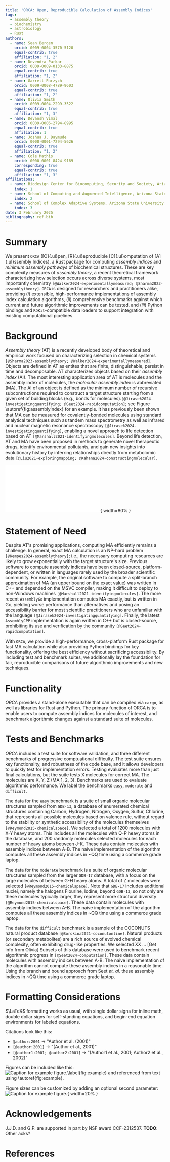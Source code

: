 ```yaml
---
title: 'ORCA: Open, Reproducible Calculation of Assembly Indices'
tags:
  - assembly theory
  - biochemistry
  - astrobiology
  - Rust
authors:
  - name: Sean Bergen
    orcid: 0009-0004-3570-5120
    equal-contrib: true
    affiliation: "1, 2"
  - name: Devendra Parkar
    orcid: 0009-0009-0133-8875
    equal-contrib: true
    affiliation: "1, 2"
  - name: Garrett Parzych
    orcid: 0009-0008-4789-9603
    equal-contrib: true
    affiliation: "1, 2"
  - name: Olivia Smith
    orcid: 0009-0004-2299-3522
    equal-contrib: true
    affiliation: "1, 3"
  - name: Devansh Vimal
    orcid: 0009-0006-2794-8995
    equal-contrib: true
    affiliation: 1
  - name: Joshua J. Daymude
    orcid: 0000-0001-7294-5626
    equal-contrib: true
    affiliation: "1, 2"
  - name: Cole Mathis
    orcid: 0000-0001-8424-9169
    corresponding: true
    equal-contrib: true
    affiliation: "1, 3"
affiliations:
  - name: Biodesign Center for Biocomputing, Security and Society, Arizona State University, United States
    index: 1
  - name: School of Computing and Augmented Intelligence, Arizona State University, United States
    index: 2
  - name: School of Complex Adaptive Systems, Arizona State University, United States
    index: 3
date: 3 February 2025
bibliography: ref.bib
---
```


# Summary

We present `ORCA` ([O]{.ul}pen, [R]{.ul}eproducible [C]{.ul}omputation of [A]{.ul}ssembly Indices), a Rust package for computing *assembly indices* and *minimum assembly pathways* of biochemical structures.
These are key complexity measures of *assembly theory*, a recent theoretical framework characterizing how selection occurs across diverse systems, most importantly chemistry `[@Walker2024-experimentallymeasured; @Sharma2023-assemblytheory]`.
`ORCA` is designed for researchers and practitioners alike, providing (*i*) extensible, high-performance implementations of assembly index calculation algorithms, (*ii*) comprehensive benchmarks against which current and future algorithmic improvements can be tested, and (*iii*) Python bindings and `RDKit`-compatible data loaders to support integration with existing computational pipelines.



# Background

*Assembly theory* (AT) is a recently developed body of theoretical and empirical work focused on characterizing selection in chemical systems `[@Sharma2023-assemblytheory; @Walker2024-experimentallymeasured]`.
Objects are defined in AT as entites that are finite, distinguishable, persist in time and decomposable. 
AT characterizes objects based on their *assembly index* (AI). The most interesting application area of AT is molecules and the assembly index of molecules, the *molecular assembly index* is abbreviated (MA). 
The AI of an object is defined as the minimum number of recursive subcontructions required to construct a target structure starting from a given set of building blocks (e.g., bonds for molecules).`[@Jirasek2024-investigatingquantifying; @Seet2024-rapidcomputation]`; see Figure \autoref{fig:assemblyindex} for an example.
It has previously been shown that MA can be measured for covalently-bonded molecules using standard analytical techniques such as tandem mass spectrometry as well as infrared and nuclear magnetic resonance spectroscopy `[@Jirasek2024-investigatingquantifying]`, enabling a novel approach to life detection based on AT `[@Marshall2021-identifyingmolecules]`.
Beyond life detection, AT and MA have been proposed in methods to generate novel therapeutic drugs, identify environmental pollutants, and gain new insights into evolutionary history by inferring relationships directly from metabolomic data `[@Liu2021-exploringmapping; @Kahana2024-constructingmolecular]`.

![*Assembly Pathways for Anthracene*. Starting with bonds as building blocks (yellow), a joining operation yields progressively larger structures by combining any two compatible structures that have already been constructed (arrows). These intermediate structures must obey valence rules but otherwise do not have to be physically accessible or chemically synthesizable. There may be many assembly pathways from building blocks to a target structure&mdash;in this case, Anthracene (green)&mdash;but the length of any shortest such pathway (blue) is that structure's assembly index.\label{fig:assemblyindex}](figures/anthracene.pdf){ width=80% }



# Statement of Need

Despite AT's promising applications, computing MA efficiently remains a challenge.
In general, exact MA calculation is an NP-hard problem `[@Kempes2024-assemblytheory]`; i.e., the necessary computing resources are likely to grow exponentially with the target structure's size.
Previous software to compute assembly indices have been closed-source, platform-dependent, or written in languages rarely used by the broader scientific community.
For example, the original software to compute a split-branch approximation of MA (an upper bound on the exact value) was written in C++ and depended on the MSVC compiler, making it difficult to deploy to non-Windows machines `[@Marshall2021-identifyingmolecules]`.
The more recent `AssemblyGo` implementation computes MA exactly, but is written in Go, yielding worse performance than alternatives and posing an accessibility barrier for most scientific practitioners who are unfamiliar with the language `[@Jirasek2024-investigatingquantifying]`.
Finally, the latest `AssemblyCPP` implementation is again written in C++ but is closed-source, prohibiting its use and verification by the community `[@Seet2024-rapidcomputation]`.

With `ORCA`, we provide a high-performance, cross-platform Rust package for fast MA calculation while also providing Python bindings for key functionality, offering the best efficiency without sacrificing accessibility.
By including test and benchmark suites, we additionally lay the foundation for fair, reproducible comparisons of future algorithmic improvements and new techniques.


# Functionality
*ORCA* provides a stand-alone executable that can be compiled via `cargo`, as well as libraries for Rust and Python. 
The primary function of ORCA is to enable users to compute assembly indices for molecules of interest, and benchmark algorithmic changes against a standard suite of molecules.


# Tests and Benchmarks
*ORCA* includes a test suite for software validation, and three different benchmarks of progressive comptuational difficulty. 
The test suite ensures key functionality, and robustness of the code base, and it allows developers to quickly test for implementation errors. 
Testing evaluates more than just final calculations, but the suite tests X molecules for correct MA. 
The molecules are X, Y, Z (MA 1, 2, 3).
Benchmarks are used to evaluate algorithmic performance. 
We label the benchmarks `easy`, `moderate` and `difficult`. 

The data for the `easy` benchmark is a suite of small organic molecular structures sampled from `GDB-13`, a database of enumerated chemical structures containing Carbon, Hydrogen, Nitrogen, Oxygen, Sulfur, Chlorine, that represents all possible molecules based on valence rule, without regard to the stability or synthetic accessibility of the molecules themselves `[@Reymond2015-chemicalspace]`.
We selected a total of 1200 molecules with X-Y heavy atoms. 
This includes all the molecules with Q-P heavy atoms in the database, and 200 randomly molecules selected molecules for each number of heavy atoms between J-K. 
These data contain molecules with assembly indices between A-B.
The naive implementation of the algorithm computes all these assembly indices in ~QQ time using a commerce grade laptop. 

The data for the `moderate` benchmark is a suite of organic molecular structures sampled from the larger `GDB-17` database, with a focus on the large molecules of between G-H heavy atoms.
A total of Z molecules were selected `[@Reymond2015-chemicalspace]`. 
Note that `GDB-17` includes additional nuclei, namely the halogens Flourine, Iodine, beyond `GDB-13`, so not only are these molecules typically larger, they represent more structural diversity `[@Reymond2015-chemicalspace]`. 
These data contain molecules with assembly indices between A-B.
The naive implementation of the algorithm computes all these assembly indices in ~QQ time using a commerce grade laptop. 

The data for the `difficult` benchmark is a sample of the COCONUTS natural product database `[@Sorokina2021-coconutonline]`. Natural products (or secondary metabolites) are a rich source of evolved chemical complexity, often exhibiting drug-like properties. 
We selected XX ... [Get info from Olivia]
Subsets of this database were used to benchmark recent algorithmic progress in `[@Seet2024-computation]`. 
These data contain molecules with assembly indices between A-B.
The naive implementation of the algorithm cannot compute these assembly indices in a reasonable time. Using the branch and bound approach from Seet *et. al.* these assembly indices in ~QQ time using a commerce grade laptop. 

# Formatting Considerations

$\LaTeX$ formatting works as usual, with single dollar signs for inline math, double dollar signs for self-standing equations, and begin-end equation environments for labeled equations.

Citations look like this:
- `@author:2001`  ->  "Author et al. (2001)"
- `[@author:2001]` -> "(Author et al., 2001)"
- `[@author1:2001; @author2:2001]` -> "(Author1 et al., 2001; Author2 et al., 2002)"

Figures can be included like this:
![Caption for example figure.\label{fig:example}](figure.png)
and referenced from text using \autoref{fig:example}.

Figure sizes can be customized by adding an optional second parameter:
![Caption for example figure.](figure.png){ width=20% }



# Acknowledgements

J.J.D. and G.P. are supported in part by NSF award CCF-2312537.
**TODO**: Other acks?


# References
